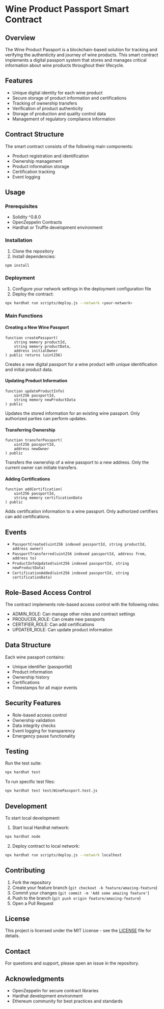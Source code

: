 # Wine Product Passport Smart Contract

## Overview
The Wine Product Passport is a blockchain-based solution for tracking and verifying the authenticity and journey of wine products. This smart contract implements a digital passport system that stores and manages critical information about wine products throughout their lifecycle.

## Features
- Unique digital identity for each wine product
- Secure storage of product information and certifications
- Tracking of ownership transfers
- Verification of product authenticity
- Storage of production and quality control data
- Management of regulatory compliance information

## Contract Structure
The smart contract consists of the following main components:
- Product registration and identification
- Ownership management
- Product information storage
- Certification tracking
- Event logging

## Usage

### Prerequisites
- Solidity ^0.8.0
- OpenZeppelin Contracts
- Hardhat or Truffle development environment

### Installation
1. Clone the repository
2. Install dependencies:
```bash
npm install
```

### Deployment
1. Configure your network settings in the deployment configuration file
2. Deploy the contract:
```bash
npx hardhat run scripts/deploy.js --network <your-network>
```

### Main Functions

#### Creating a New Wine Passport
```solidity
function createPassport(
    string memory productId,
    string memory productData,
    address initialOwner
) public returns (uint256)
```
Creates a new digital passport for a wine product with unique identification and initial product data.

#### Updating Product Information
```solidity
function updateProductInfo(
    uint256 passportId,
    string memory newProductData
) public
```
Updates the stored information for an existing wine passport. Only authorized parties can perform updates.

#### Transferring Ownership
```solidity
function transferPassport(
    uint256 passportId,
    address newOwner
) public
```
Transfers the ownership of a wine passport to a new address. Only the current owner can initiate transfers.

#### Adding Certifications
```solidity
function addCertification(
    uint256 passportId,
    string memory certificationData
) public
```
Adds certification information to a wine passport. Only authorized certifiers can add certifications.

## Events
- `PassportCreated(uint256 indexed passportId, string productId, address owner)`
- `PassportTransferred(uint256 indexed passportId, address from, address to)`
- `ProductInfoUpdated(uint256 indexed passportId, string newProductData)`
- `CertificationAdded(uint256 indexed passportId, string certificationData)`

## Role-Based Access Control
The contract implements role-based access control with the following roles:
- ADMIN_ROLE: Can manage other roles and contract settings
- PRODUCER_ROLE: Can create new passports
- CERTIFIER_ROLE: Can add certifications
- UPDATER_ROLE: Can update product information

## Data Structure
Each wine passport contains:
- Unique identifier (passportId)
- Product information
- Ownership history
- Certifications
- Timestamps for all major events

## Security Features
- Role-based access control
- Ownership validation
- Data integrity checks
- Event logging for transparency
- Emergency pause functionality

## Testing
Run the test suite:
```bash
npx hardhat test
```

To run specific test files:
```bash
npx hardhat test test/WinePassport.test.js
```

## Development
To start local development:
1. Start local Hardhat network:
```bash
npx hardhat node
```

2. Deploy contract to local network:
```bash
npx hardhat run scripts/deploy.js --network localhost
```

## Contributing
1. Fork the repository
2. Create your feature branch (`git checkout -b feature/amazing-feature`)
3. Commit your changes (`git commit -m 'Add some amazing feature'`)
4. Push to the branch (`git push origin feature/amazing-feature`)
5. Open a Pull Request

## License
This project is licensed under the MIT License - see the [LICENSE](LICENSE) file for details.

## Contact
For questions and support, please open an issue in the repository.

## Acknowledgments
- OpenZeppelin for secure contract libraries
- Hardhat development environment
- Ethereum community for best practices and standards
